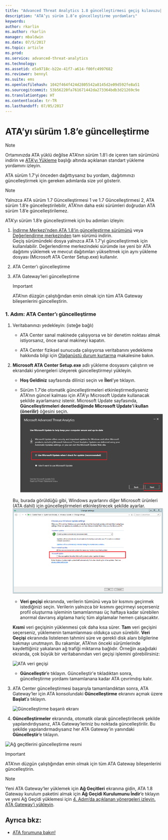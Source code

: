 ```yaml
---
title: "Advanced Threat Analytics 1.8 güncelleştirmesi geçiş kılavuzu| Microsoft Docs"
description: "ATA’yı sürüm 1.8’e güncelleştirme yordamları"
keywords: 
author: rkarlin
ms.author: rkarlin
manager: mbaldwin
ms.date: 07/5/2017
ms.topic: article
ms.prod: 
ms.service: advanced-threat-analytics
ms.technology: 
ms.assetid: e5a9718c-b22e-41f7-a614-f00fc4997682
ms.reviewer: bennyl
ms.suite: ems
ms.openlocfilehash: 1042f464f424d2805542a8145d2e09d592fe8a51
ms.sourcegitcommit: 53b56220fa761671442da273364bdb3d21269c9e
ms.translationtype: HT
ms.contentlocale: tr-TR
ms.lasthandoff: 07/05/2017
---
```

# ATA’yı sürüm 1.8’e güncelleştirme
<a id="updating-ata-to-version-18" class="xliff"></a>

> [!NOTE] 
> Ortamınızda ATA yüklü değilse ATA’nın sürüm 1.8’i de içeren tam sürümünü indirin ve [ATA’yı Yükleme](install-ata-step1.md) başlığı altında açıklanan standart yükleme yordamını izleyin.

ATA sürüm 1.7’yi önceden dağıttıysanız bu yordam, dağıtımınızı güncelleştirmek için gereken adımlarda size yol gösterir.

> [!NOTE] 
>  Yalnızca ATA sürüm 1.7 Güncelleştirmesi 1 ve 1.7 Güncelleştirmesi 2, ATA sürüm 1.8’e güncelleştirilebilir, ATA’nın daha eski sürümleri doğrudan ATA sürüm 1.8’e güncelleştirilemez.

ATA’yı sürüm 1.8’e güncelleştirmek için bu adımları izleyin:

1.  [İndirme Merkezi’nden ATA 1.8’in güncelleştirme sürümünü](https://www.microsoft.com/download/details.aspx?id=55536) veya [Değerlendirme merkezinden](http://www.microsoft.com/evalcenter/evaluate-microsoft-advanced-threat-analytics) tam sürümü indirin.<br>
Geçiş sürümündeki dosya yalnızca ATA 1.7’yi güncelleştirmek için kullanılabilir. Değerlendirme merkezindeki sürümde ise yeni bir ATA dağıtımı yüklemek ve mevcut dağıtımları yükseltmek için aynı yükleme dosyası (Microsoft ATA Center Setup.exe) kullanılır.

2.  ATA Center’ı güncelleştirme

4.  ATA Gateway’leri güncelleştirme

    > [!IMPORTANT]
    > ATA’nın düzgün çalıştığından emin olmak için tüm ATA Gateway bileşenlerini güncelleştirin.

### 1. Adım: ATA Center’ı güncelleştirme
<a id="step-1-update-the-ata-center" class="xliff"></a>

1.  Veritabanınızı yedekleyin: (isteğe bağlı)

    -   ATA Center sanal makinede çalışıyorsa ve bir denetim noktası almak istiyorsanız, önce sanal makineyi kapatın.

    -   ATA Center fiziksel sunucuda çalışıyorsa veritabanını yedekleme hakkında bilgi için [Olağanüstü durum kurtarma](disaster-recovery.md) makalesine bakın.

2.  **Microsoft ATA Center Setup.exe** adlı yükleme dosyasını çalıştırın ve ekrandaki yönergeleri izleyerek güncelleştirmeyi yükleyin.

    -  **Hoş Geldiniz** sayfasında dilinizi seçin ve **İleri**’ye tıklayın.

    -  Sürüm 1.7’de otomatik güncelleştirmeleri etkinleştirmediyseniz ATA’nın güncel kalması için ATA’yı Microsoft Update kullanacak şekilde ayarlamanız istenir.  Microsoft Update sayfasında, **Güncelleştirmeleri denetlediğimde Microsoft Update'i kullan (önerilir)** öğesini seçin.
    ![ATA’yı güncel tutma resmi](media/ata_ms_update.png)
     
     Bu, burada görüldüğü gibi, Windows ayarlarını diğer Microsoft ürünleri (ATA dahil) için güncelleştirmeleri etkinleştirecek şekilde ayarlar. 
    ![Windows otomatik güncelleştirme resmi](media/ata_installupdatesautomatically.png)

    -  **Veri geçişi** ekranında, verilerin tümünü veya bir kısmını geçirmek istediğinizi seçin. Verilerin yalnızca bir kısmını geçirmeyi seçerseniz profil oluşturma işleminin tamamlanması üç haftaya kadar sürebilen anormal davranış algılama hariç tüm algılamalar hemen çalışacaktır.  
    
    **Kısmi** veri geçişinin yüklenmesi çok daha kısa sürer. **Tam** veri geçişini seçerseniz, yüklemenin tamamlanması oldukça uzun sürebilir. **Veri Geçişi** ekranında listelenen tahmini süre ve gerekli disk alanı bilgilerine bakmayı unutmayın. Bu rakamlar, ATA’nın önceki sürümlerinde kaydettiğiniz yakalanan ağ trafiği miktarına bağlıdır. Örneğin aşağıdaki ekranda, çok büyük bir veritabanından veri geçişi işlemini görebilirsiniz:
         
    ![ATA veri geçişi](media/migration-data-migration.png)

    -  **Güncelleştir**’e tıklayın. Güncelleştir'e tıkladıktan sonra, güncelleştirme yordamı tamamlanana kadar ATA çevrimdışı kalır.

4.  ATA Center güncelleştirmesi başarıyla tamamlandıktan sonra, ATA Gateway’ler için ATA konsolundaki **Güncelleştirme** ekranını açmak üzere **Başlat**’a tıklayın.

    ![Güncelleştirme başarılı ekranı](media/migration-center-success.png)

5.  **Güncelleştirmeler** ekranında, otomatik olarak güncelleştirilecek şekilde yapılandırdıysanız, ATA Gateway’leriniz bu noktada güncelleştirilir. Bu şekilde yapılandırmadıysanız her ATA Gateway’in yanındaki **Güncelleştir**’e tıklayın.
  
![Ağ geçitlerini güncelleştirme resmi](media/migration-update-gw.png)

  
> [!IMPORTANT] 
> ATA’nın düzgün çalıştığından emin olmak için tüm ATA Gateway bileşenlerini güncelleştirin.
 
> [!NOTE] 
> Yeni ATA Gateway’ler yüklemek için **Ağ Geçitleri** ekranına gidin, ATA 1.8 Gateway kurulum paketini almak için **Ağ Geçidi Kurulumunu İndir**’e tıklayın ve yeni Ağ Geçidi yüklemesi için [4. Adım’da açıklanan yönergeleri izleyin. ATA Gateway’i yükleyin](install-ata-step4.md).


## Ayrıca bkz:
<a id="see-also" class="xliff"></a>

- [ATA forumuna bakın!](https://social.technet.microsoft.com/Forums/security/home?forum=mata)
